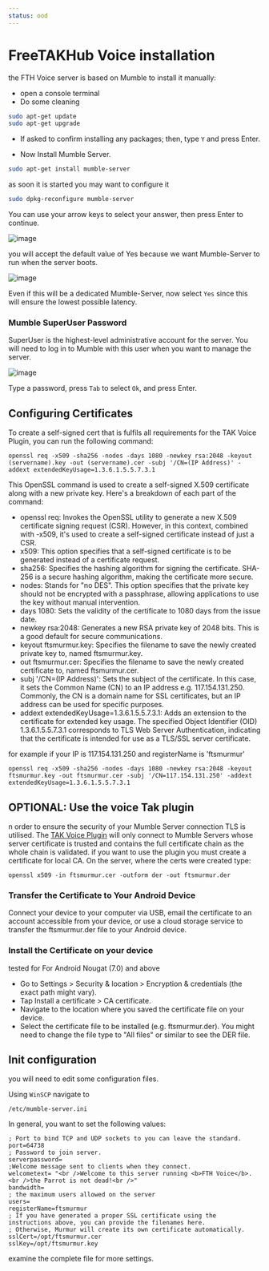 ```yaml
---
status: ood
---
```


# FreeTAKHub Voice installation

the FTH Voice server is based on Mumble
to install it manually:
* open a console terminal
* Do some cleaning
```bash
sudo apt-get update
sudo apt-get upgrade
```
* If asked to confirm installing any packages; then, type `Y` and press Enter.

* Now Install Mumble Server.
```bash
sudo apt-get install mumble-server
```

as soon it is started you may want to configure it
```bash
sudo dpkg-reconfigure mumble-server
```

You can use your arrow keys to select your answer, then press Enter to continue.

![image](https://user-images.githubusercontent.com/60719165/159131852-ebda53e1-1ed8-4f3f-bacd-b60ed7ed2664.png)

you will accept the default value of Yes because we want Mumble-Server to run when the server boots.

![image](https://user-images.githubusercontent.com/60719165/159131856-e7510b41-bfdd-43ba-ad5a-efe89fbd3d4d.png)

Even if this will be a dedicated Mumble-Server,
now select `Yes` since this will ensure the lowest possible latency.

### Mumble SuperUser Password
SuperUser is the highest-level administrative account for the server. 
You will need to log in to Mumble with this user when you want to manage the server.

![image](https://user-images.githubusercontent.com/60719165/159131862-e9dc9b27-9974-4fd4-8db9-0c97cad064db.png)

Type a password, press `Tab` to select `Ok`, and press Enter.

## Configuring Certificates

To create a self-signed cert that is fulfils all requirements for the TAK Voice Plugin, you can run the following command:
```
openssl req -x509 -sha256 -nodes -days 1080 -newkey rsa:2048 -keyout (servername).key -out (servername).cer -subj '/CN=(IP Address)' -addext extendedKeyUsage=1.3.6.1.5.5.7.3.1
```
This OpenSSL command is used to create a self-signed X.509 certificate along with a new private key. Here's a breakdown of each part of the command:

* openssl req: Invokes the OpenSSL utility to generate a new X.509 certificate signing request (CSR). However, in this context, combined with -x509, it's used to create a self-signed certificate instead of just a CSR.
* x509: This option specifies that a self-signed certificate is to be generated instead of a certificate request.
* sha256: Specifies the hashing algorithm for signing the certificate. SHA-256 is a secure hashing algorithm, making the certificate more secure.
* nodes: Stands for "no DES". This option specifies that the private key should not be encrypted with a passphrase, allowing applications to use the key without manual intervention.
* days 1080: Sets the validity of the certificate to 1080 days from the issue date.
* newkey rsa:2048: Generates a new RSA private key of 2048 bits. This is a good default for secure communications.
* keyout ftsmurmur.key: Specifies the filename to save the newly created private key to, named ftsmurmur.key.
* out ftsmurmur.cer: Specifies the filename to save the newly created certificate to, named ftsmurmur.cer.
* subj '/CN=(IP Address)': Sets the subject of the certificate. In this case, it sets the Common Name (CN) to an IP address e.g. 117.154.131.250. Commonly, the CN is a domain name for SSL certificates, but an IP address can be used for specific purposes.
* addext extendedKeyUsage=1.3.6.1.5.5.7.3.1: Adds an extension to the certificate for extended key usage. The specified Object Identifier (OID) 1.3.6.1.5.5.7.3.1 corresponds to TLS Web Server Authentication, indicating that the certificate is intended for use as a TLS/SSL server certificate.

for example if your IP is 117.154.131.250 and registerName is 'ftsmurmur'
```
openssl req -x509 -sha256 -nodes -days 1080 -newkey rsa:2048 -keyout ftsmurmur.key -out ftsmurmur.cer -subj '/CN=117.154.131.250' -addext extendedKeyUsage=1.3.6.1.5.5.7.3.1
```

## OPTIONAL: Use the voice Tak plugin
n order to ensure the security of your Mumble Server connection TLS is utilised.
The [TAK Voice Plugin](https://play.google.com/store/apps/details?id=com.atakmap.android.gbr.vx.plugin&hl=en_US&gl=US) will only connect to Mumble Servers whose server certificate is trusted and contains the full certificate chain as the whole chain is validated.
if you want to use the plugin you must create a certificate for local CA.
On the server, where the certs were created type:
```
openssl x509 -in ftsmurmur.cer -outform der -out ftsmurmur.der
```
### Transfer the Certificate to Your Android Device
Connect your device to your computer via USB, email the certificate to an account accessible from your device, or use a cloud storage service to transfer the ftsmurmur.der file to your Android device.

### Install the Certificate on your device
tested for For Android Nougat (7.0) and above

* Go to Settings > Security & location > Encryption & credentials (the exact path might vary).
* Tap Install a certificate > CA certificate.
* Navigate to the location where you saved the certificate file on your device.
* Select the certificate file to be installed (e.g. ftsmurmur.der). You might need to change the file type to "All files" or similar to see the DER file.


## Init configuration
you will need to edit some configuration files.

Using `WinSCP` navigate to 
```text
/etc/mumble-server.ini
```

In general, you want to set the following values:
```text
; Port to bind TCP and UDP sockets to you can leave the standard.
port=64738
; Password to join server.
serverpassword=
;Welcome message sent to clients when they connect.
welcometext= "<br />Welcome to this server running <b>FTH Voice</b>.<br />the Parrot is not dead!<br />"
bandwidth=
; the maximum users allowed on the server
users=
registerName=ftsmurmur
; If you have generated a proper SSL certificate using the instructions above, you can provide the filenames here.
; Otherwise, Murmur will create its own certificate automatically.
sslCert=/opt/ftsmurmur.cer
sslKey=/opt/ftsmurmur.key
```
examine the complete file for more settings.
